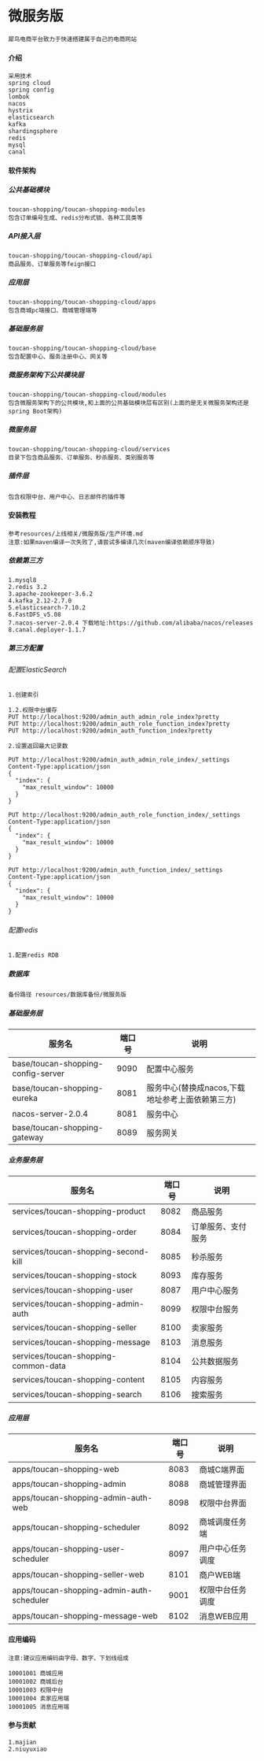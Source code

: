 # 微服务版

    犀鸟电商平台致力于快速搭建属于自己的电商网站

#### 介绍
    采用技术
    spring cloud
    spring config
    lombok
    nacos
    hystrix
    elasticsearch
    kafka
    shardingsphere
    redis
    mysql
    canal

#### 软件架构

##### 公共基础模块 
    toucan-shopping/toucan-shopping-modules
    包含订单编号生成、redis分布式锁、各种工具类等

##### API接入层
    toucan-shopping/toucan-shopping-cloud/api
    商品服务、订单服务等feign接口
    
##### 应用层
    toucan-shopping/toucan-shopping-cloud/apps
    包含商城pc端接口、商城管理端等

##### 基础服务层
    toucan-shopping/toucan-shopping-cloud/base
    包含配置中心、服务注册中心、网关等

##### 微服务架构下公共模块层
    toucan-shopping/toucan-shopping-cloud/modules
    包含微服务架构下的公共模块,和上面的公共基础模块层有区别(上面的是无关微服务架构还是spring Boot架构)
    
##### 微服务层
    toucan-shopping/toucan-shopping-cloud/services
    目录下包含商品服务、订单服务、秒杀服务、类别服务等
    
##### 插件层  
    包含权限中台、用户中心、日志邮件的插件等
    

#### 安装教程
    参考resources/上线相关/微服务版/生产环境.md
    注意:如果maven编译一次失败了,请尝试多编译几次(maven编译依赖顺序导致)

##### 依赖第三方
    1.mysql8
    2.redis 3.2
    3.apache-zookeeper-3.6.2
    4.kafka_2.12-2.7.0
    5.elasticsearch-7.10.2
    6.FastDFS_v5.08
    7.nacos-server-2.0.4 下载地址:https://github.com/alibaba/nacos/releases
    8.canal.deployer-1.1.7

##### 第三方配置

###### 配置ElasticSearch

    1.创建索引
    
    1.2.权限中台缓存
    PUT http://localhost:9200/admin_auth_admin_role_index?pretty    
    PUT http://localhost:9200/admin_auth_role_function_index?pretty
    PUT http://localhost:9200/admin_auth_function_index?pretty

    2.设置返回最大记录数
    
    PUT http://localhost:9200/admin_auth_admin_role_index/_settings
    Content-Type:application/json
    {
      "index": {
        "max_result_window": 10000
      }
    }
    
    PUT http://localhost:9200/admin_auth_role_function_index/_settings
    Content-Type:application/json
    {
      "index": {
        "max_result_window": 10000
      }
    }

    PUT http://localhost:9200/admin_auth_function_index/_settings
    Content-Type:application/json
    {
      "index": {
        "max_result_window": 10000
      }
    }
    
    
###### 配置redis
    
    1.配置redis RDB

##### 数据库

    备份路径 resources/数据库备份/微服务版
 
##### 基础服务层
 | 服务名                                        | 端口号                 | 说明                                             |
 | --------------------------------------------- | -------------------- | ---------------------------------------------------|
 | base/toucan-shopping-config-server           | 9090                  | 配置中心服务                                       |
 | base/toucan-shopping-eureka                  | 8081                   | 服务中心(替换成nacos,下载地址参考上面依赖第三方)  |
 | nacos-server-2.0.4                           | 8081                   | 服务中心                                           |
 | base/toucan-shopping-gateway                 | 8089                   | 服务网关                                           |
 
 
   
    
##### 业务服务层
    
 | 服务名                                        | 端口号                 | 说明                                             |
 | --------------------------------------------- | -------------------- | ---------------------------------------------------|
 | services/toucan-shopping-product             | 8082                   | 商品服务                                          |
 | services/toucan-shopping-order               | 8084                   | 订单服务、支付服务                                |
 | services/toucan-shopping-second-kill         | 8085                   | 秒杀服务                                          |
 | services/toucan-shopping-stock               | 8093                   | 库存服务                                          |
 | services/toucan-shopping-user                | 8087                   | 用户中心服务                                      |
 | services/toucan-shopping-admin-auth          | 8099                   | 权限中台服务                                      |
 | services/toucan-shopping-seller              | 8100                   | 卖家服务                                          |
 | services/toucan-shopping-message             | 8103                  | 消息服务                                           |
 | services/toucan-shopping-common-data         | 8104                  | 公共数据服务                                       |
 | services/toucan-shopping-content             | 8105                  | 内容服务                                           |
 | services/toucan-shopping-search             | 8106                  | 搜索服务                                           |

    

##### 应用层  
    
 | 服务名                                        | 端口号                 | 说明                                             |
 | --------------------------------------------- | -------------------- | ---------------------------------------------------|
 | apps/toucan-shopping-web                      | 8083                 | 商城C端界面                                        |
 | apps/toucan-shopping-admin                    | 8088                 | 商城管理界面                                       |
 | apps/toucan-shopping-admin-auth-web           | 8098                 | 权限中台界面                                       |
 | apps/toucan-shopping-scheduler                | 8092                 | 商城调度任务端                                     |
 | apps/toucan-shopping-user-scheduler           | 8097                 | 用户中心任务调度                                   |
 | apps/toucan-shopping-seller-web               | 8101                 | 商户WEB端                                          |
 | apps/toucan-shopping-admin-auth-scheduler     | 9001                 | 权限中台任务调度                                   |
 | apps/toucan-shopping-message-web              | 8102                 | 消息WEB应用                                        |
 
    
    

#### 应用编码
    注意:建议应用编码由字母、数字、下划线组成

    10001001 商城应用
    10001002 商城后台
    10001003 权限中台
    10001004 卖家应用端
    10001005 消息应用端
    

#### 参与贡献
    
    1.majian
    2.niuyuxiao